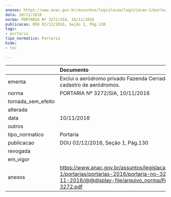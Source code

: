 ```yaml
---
anexos: https://www.anac.gov.br/assuntos/legislacao/legislacao-1/portarias/portarias-2016/portaria-no-327-sia-10-11-2016/@@display-file/arquivo_norma/PA2016-3272.pdf
data: 10/11/2016
norma: PORTARIA Nº 3272/SIA, 10/11/2016
publicacao: DOU 02/12/2016, Seção 1, Pág.130
tags:
- portaria
tipo_normatico: Portaria
hide: 
- toc 
 
---
```


|                    | Documento                                                                                                                                                     |
|:-------------------|:--------------------------------------------------------------------------------------------------------------------------------------------------------------|
| ementa             | Exclui o aeródromo privado Fazenda Cerradão (SSFC) do cadastro de aeródromos.                                                                                 |
| norma              | PORTARIA Nº 3272/SIA, 10/11/2016                                                                                                                              |
| tornada_sem_efeito |                                                                                                                                                               |
| alterada           |                                                                                                                                                               |
| data               | 10/11/2016                                                                                                                                                    |
| outros             |                                                                                                                                                               |
| tipo_normatico     | Portaria                                                                                                                                                      |
| publicacao         | DOU 02/12/2016, Seção 1, Pág.130                                                                                                                              |
| revogada           |                                                                                                                                                               |
| em_vigor           |                                                                                                                                                               |
| anexos             | https://www.anac.gov.br/assuntos/legislacao/legislacao-1/portarias/portarias-2016/portaria-no-327-sia-10-11-2016/@@display-file/arquivo_norma/PA2016-3272.pdf |